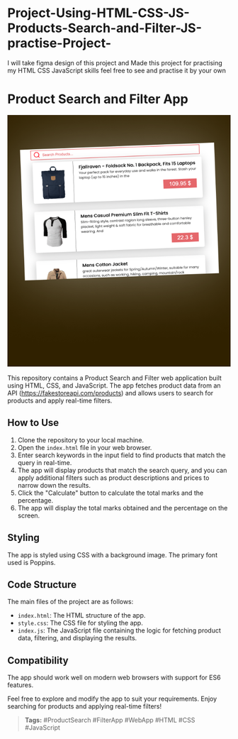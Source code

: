# Project-Using-HTML-CSS-JS-Products-Search-and-Filter-JS-practise-Project-
I will take figma design of this project and Made this project for practising my HTML CSS JavaScript  skills feel free to see and practise it by your own
# Product Search and Filter App

![Product Search and Filter App](./images/p5.png)

This repository contains a Product Search and Filter web application built using HTML, CSS, and JavaScript. The app fetches product data from an API (https://fakestoreapi.com/products) and allows users to search for products and apply real-time filters.

## How to Use

1. Clone the repository to your local machine.
2. Open the `index.html` file in your web browser.
3. Enter search keywords in the input field to find products that match the query in real-time.
4. The app will display products that match the search query, and you can apply additional filters such as product descriptions and prices to narrow down the results.
5. Click the "Calculate" button to calculate the total marks and the percentage.
6. The app will display the total marks obtained and the percentage on the screen.

## Styling

The app is styled using CSS with a background image. The primary font used is Poppins.

## Code Structure

The main files of the project are as follows:

- `index.html`: The HTML structure of the app.
- `style.css`: The CSS file for styling the app.
- `index.js`: The JavaScript file containing the logic for fetching product data, filtering, and displaying the results.

## Compatibility

The app should work well on modern web browsers with support for ES6 features.

Feel free to explore and modify the app to suit your requirements. Enjoy searching for products and applying real-time filters!

> **Tags:** #ProductSearch #FilterApp #WebApp #HTML #CSS #JavaScript
